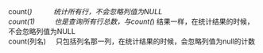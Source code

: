 count(*)           统计所有行，不会忽略列值为NULL    
count(1)          也是查询所有行总数，与count(*) 结果一样，在统计结果的时候，不会忽略列值为NULL    
count(列名)     只包括列名那一列，在统计结果的时候，会忽略列值为null的计数